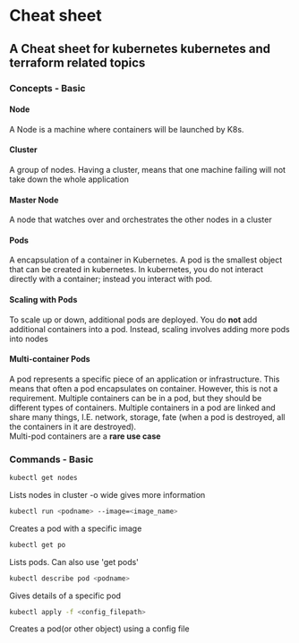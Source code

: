 #  Cheat sheet
## A Cheat sheet for kubernetes kubernetes and terraform related topics

### Concepts - Basic
#### Node
A Node is a machine where containers will be launched by K8s.

#### Cluster
A group of nodes. Having a cluster, means that one machine failing will not take down the whole application

#### Master Node
A node that watches over and orchestrates the other nodes in a cluster

#### Pods
A encapsulation of a container in Kubernetes. A pod is the smallest object that can be created in kubernetes. In kubernetes, you do not interact directly with a container; instead you interact with pod.

#### Scaling with Pods
To scale up or down, additional pods are deployed. You do **not** add additional containers into a pod. Instead, scaling involves adding more pods into nodes

#### Multi-container Pods
A pod represents a specific piece of an application or infrastructure. This means that often a pod encapsulates on container. However, this is not a requirement. Multiple containers can be in a pod, but they should be different types of containers. Multiple containers in a pod are linked and share many things, I.E. network, storage, fate (when a pod is destroyed, all the containers in it are destroyed).  
Multi-pod containers are a **rare use case**

### Commands - Basic
```bash
kubectl get nodes
```
Lists nodes in cluster
-o wide gives more information

```bash
kubectl run <podname> --image=<image_name>
```
Creates a pod with a specific image

```bash
kubectl get po
```
Lists pods. Can also use 'get pods'

```bash
kubectl describe pod <podname>
```
Gives details of a specific pod

```bash
kubectl apply -f <config_filepath>
```
Creates a pod(or other object) using a config file